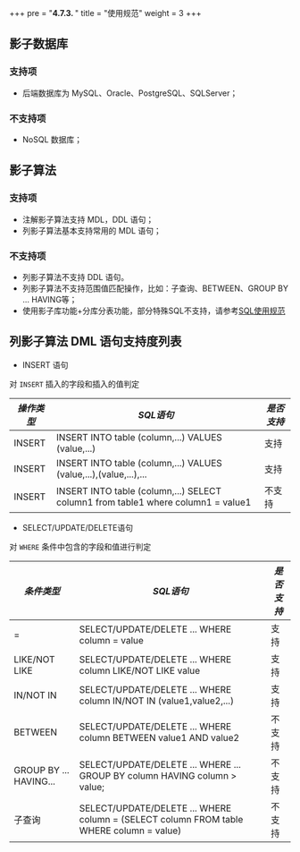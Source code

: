 +++
pre = "<b>4.7.3. </b>"
title = "使用规范"
weight = 3
+++

## 影子数据库

### 支持项

* 后端数据库为 MySQL、Oracle、PostgreSQL、SQLServer；

### 不支持项

* NoSQL 数据库；

## 影子算法

### 支持项

* 注解影子算法支持 MDL，DDL 语句；
* 列影子算法基本支持常用的 MDL 语句；

### 不支持项

* 列影子算法不支持 DDL 语句。
* 列影子算法不支持范围值匹配操作，比如：子查询、BETWEEN、GROUP BY ... HAVING等；
* 使用影子库功能+分库分表功能，部分特殊SQL不支持，请参考[SQL使用规范](https://shardingsphere.apache.org/document/current/cn/features/sharding/use-norms/sql/)

## 列影子算法 DML 语句支持度列表

* INSERT 语句

对 `INSERT` 插入的字段和插入的值判定

| *操作类型* | *SQL语句* | *是否支持*  |
| -------- | --------- | --------- |
| INSERT   | INSERT INTO table (column,...) VALUES (value,...) |  支持 |
| INSERT   | INSERT INTO table (column,...) VALUES (value,...),(value,...),... |  支持 |
| INSERT   | INSERT INTO table (column,...) SELECT column1 from table1 where column1 = value1 |  不支持 |

* SELECT/UPDATE/DELETE语句

对 `WHERE` 条件中包含的字段和值进行判定

| *条件类型* | *SQL语句* | *是否支持* |
| -------- | --------- | --------- |
| = | SELECT/UPDATE/DELETE ... WHERE column = value | 支持 |
| LIKE/NOT LIKE | SELECT/UPDATE/DELETE ... WHERE column LIKE/NOT LIKE value | 支持 |
| IN/NOT IN | SELECT/UPDATE/DELETE ... WHERE column IN/NOT IN (value1,value2,...) | 支持 |
| BETWEEN | SELECT/UPDATE/DELETE ... WHERE column BETWEEN value1 AND value2 | 不支持 |
| GROUP BY ... HAVING... | SELECT/UPDATE/DELETE ... WHERE ... GROUP BY column HAVING column > value; | 不支持 |
| 子查询 | SELECT/UPDATE/DELETE ... WHERE column = (SELECT column FROM table WHERE column = value) | 不支持 |
